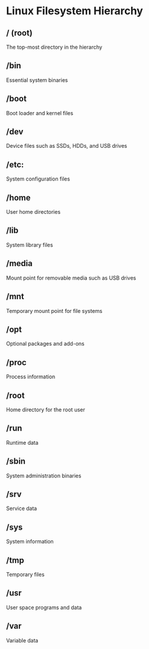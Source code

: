 # Linux Filesystem Hierarchy

## / (root)
The top-most directory in the hierarchy

## /bin
Essential system binaries
    
## /boot
Boot loader and kernel files
    
## /dev
Device files such as SSDs, HDDs, and USB drives
    
## /etc:
System configuration files
    
## /home
User home directories
    
## /lib
System library files

## /media
Mount point for removable media such as USB drives

## /mnt 
Temporary mount point for file systems
    
## /opt
Optional packages and add-ons
    
## /proc
Process information
    
## /root
Home directory for the root user
    
## /run
Runtime data 
    
## /sbin
System administration binaries
    
## /srv
Service data
    
## /sys
System information
    
## /tmp
Temporary files
    
## /usr
User space programs and data
    
## /var
Variable data
    

